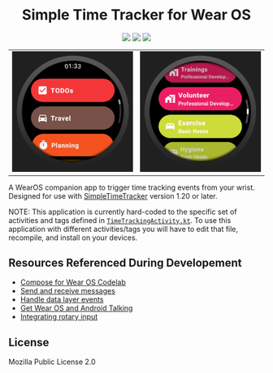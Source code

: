 <!-- This Source Code Form is subject to the terms of the Mozilla Public
   - License, v. 2.0. If a copy of the MPL was not distributed with this
   - file, You can obtain one at https://mozilla.org/MPL/2.0/. -->

<div align="center">

# Simple Time Tracker for Wear OS

<!-- BADGES -->
[![](https://badgen.net/github/license/thehale/SimpleTimeTracker-WearOS)](https://github.com/thehale/SimpleTimeTracker-WearOS/blob/master/LICENSE)
[![](https://badgen.net/badge/icon/Sponsor/pink?icon=github&label)](https://github.com/sponsors/thehale)
[![](https://badgen.net/badge/icon/Follow%20@jhaledev/1DA1F2?icon=twitter&label)](https://twitter.com/intent/user?screen_name=jhaledev)

|                                                                         |                                                                          |
| ----------------------------------------------------------------------- | ------------------------------------------------------------------------ |
| ![Application screenshot](docs/simpletimetracker-wearos-list-start.png) | ![Application screenshot](docs/simpletimetracker-wearos-list-middle.png) |

</div>


A WearOS companion app to trigger time tracking events from your wrist. Designed for use with 
[SimpleTimeTracker](https://github.com/Razeeman/Android-SimpleTimeTracker) version 1.20 or later.

NOTE: This application is currently hard-coded to the specific set of activities and tags defined in
[`TimeTrackingActivity.kt`](./wear/src/main/java/dev/jhale/android/wear/simpletimetracker/data/TimeTrackingActivity.kt).
To use this application with different activities/tags you will have to edit that file, recompile,
and install on your devices.

## Resources Referenced During Developement
 - [Compose for Wear OS Codelab](https://developer.android.com/codelabs/compose-for-wear-os#0)
 - [Send and receive messages](https://developer.android.com/training/wearables/data/messages)
 - [Handle data layer events](https://developer.android.com/training/wearables/data/events#Listen)
 - [Get Wear OS and Android Talking](https://code.tutsplus.com/tutorials/get-wear-os-and-android-talking-exchanging-information-via-the-wearable-data-layer--cms-30986)
 - [Integrating rotary input](https://github.com/joreilly/PeopleInSpace/pull/84/files)

## License
Mozilla Public License 2.0
